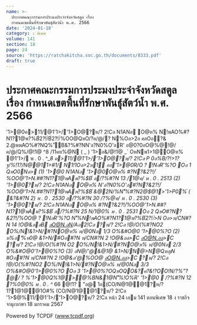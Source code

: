 ```yaml
---
name: >-
  ประกาศคณะกรรมการประมงประจำจังหวัดสตูล เรื่อง
  กำหนดเขตพื้นที่รักษาพันธุ์สัตว์น้ำ พ.ศ. 2566
date: '2024-01-18'
category: ง พิเศษ
volume: 141
section: 18
page: 24
source: 'https://ratchakitcha.soc.go.th/documents/8333.pdf'
draft: true
---
```


# ประกาศคณะกรรมการประมงประจำจังหวัดสตูล เรื่อง กำหนดเขตพื้นที่รักษาพันธุ์สัตว์น้ำ พ.ศ. 2566

'1>@0ค>11/@1'1>/'1>O@?ห/? 2!Cล N1ANอ O@ห% N!พAO%#?N1?1@พ?%$B์2?!/์%OO@ พ . 0 . 2566 P 0#?NN'็%@12/ค/1'1?&'1BN!พAO%#?N1?1@พ?%$B์2?!/์%OO@QหO/?ค/@/? N%Oล>2อ คลOอ?& 2.@พพAO%#?NQ%'ัB&?%#?NN'ล?N0%O'ลR' อ@0?0อO@%@!@/ค/@/Q%/@!1@ ^8 /11คห%@N ( _ ) '1>อ&/@!1@ _` OหNพ1>1@O@ห% @1'1>/ พ . 0 . ^__8 ค>11/@1'1>/'1>O@?ห/? 2!Cล P 0อ%B/?!>1?ฐ/%!1?/N@@11>#1/ N1!1Oล>2ห1์ ออ'1>@0R/O ? !NอR'%?O Oอ 1 QหO0Nล> (1) '1>@0 N1ANอ '1>@0O@ห% #?N?&2?!/์%OO@'1>N.##?N1?1@พAพ?%$B์ ล/?%#?N 13 /1@ค/ พ . 0 . 2513 (2) '1>@0?ห/? 2!Cล N1ANอ O@ห% N'ล?N0%O'ล#?N?&2?!/์%OO@'1>N.##?N1?1@พAพ?%$B์ &@2N/%N'็%#?N2@$@1>'1>P0%์ ( &?&#?N 2) พ . 0 . 2530 ล/?%#?N 30 /?%@ค/ พ . 0 . 2530 (3) '1>@0?ห/? 2!Cล N1ANอ O@ห% #?N?&2?!/์%OO@'1>N.##?N1?1@พAพ?%$B์ ล/?%#?N 25 N/1@0% พ . 0 . 2531 Oอ 2 QหO#?N?&2?!/์%OO@ ? !NอR'%?O N'็%N!พAO%#?N1?1@พ?%$B์2?!/์%OO@ (1) ห%อ'ล?พ1>0@ &1>N/#Oอ#?N ห/CN#?N 3 !O@&ลค/%Pพ$>N Oล>ห/CN#?N 14 !O@&ลลB อO@N.อN/Aอ2!Cล ?ห/? 2!Cล !@/O(%#?NO2 O%/N!&1>N/#?NO@ห% ห/@0Nล 1/3 O%&#O@0 '1>@0%?O (2) ห%อ'ั%ห0@ &1>N/#Oอ#?N ห/CN#?N 2 !O@&ลล>C อO@N.อล>C ?ห/? 2!Cล !@/O(%#?N O2 O%/N!&1>N/#?NO@ห% ห/@0Nล 2/3 O%&#O@0'1>@0%?O (3) อN@/'@&@1@ &1>N/N@>N@QหญN #Oอ#?N ห/CN#?N 2 !O@&ล'@%OO@ อO@N.อล>C ?ห/? 2!Cล !@/O(%#?NO2 O%/N!&1>N/#?NO@ห% ห/@0Nล 3/3 O%&#O@0'1>@0%?O Oอ 3 '1>@0%?OQหOQO&?ค?&!?OO!N/?%"? @/ ? %'1>@0Q%1@>@%BN&1@N'็%!O%R' '1>@0  /?%#?N 12 ?%0@0% พ . 0 . ^_ 66 @!1?  "ล@ 1อ(CO/N@1@@1?ห/? 1?1@1@@1O#% (CO/N@1@@1?ห/? 2!Cล '1>$@%11/@1'1>/'1>O@?ห/? 2!Cล หน้า 24 เลม 141 ตอนพิเศษ 18 ง ราชกิจจานุเบกษา 18 มกราคม 2567





Powered by TCPDF (www.tcpdf.org)
